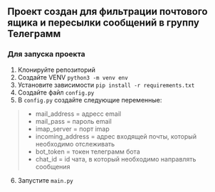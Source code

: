 ## Проект создан для фильтрации почтового ящика и пересылки сообщений в группу Телеграмм

### Для запуска проекта
1. Клонируйте репозиторий
2. Создайте VENV `python3 -m venv env`
3. Установите зависимости `pip install -r requirements.txt`
4. Создайте файл `config.py`
5. В `config.py` создайте следующие переменные:
 > - mail_address = адресс email
 > - mail_pass = пароль email
 > - imap_server = порт imap
 > - incoming_address = адрес входящей почты, который необходимо отслеживать
 > - bot_token = токен телеграмм бота
 > - chat_id = id чата, в который необходимо направлять сообщения
6. Запустите `main.py`
